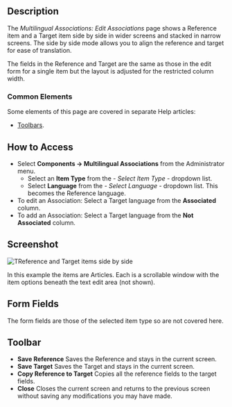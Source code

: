<!-- Filename: Help4.x:Multilingual_Associations:_Edit / Display title: Multilingual Associations: Edit -->

## Description

The *Multilingual Associations: Edit Associations* page shows a Reference item
and a Target item side by side in wider screens and stacked in narrow screens.
The side by side mode allows you to align the reference and target for ease
of translation.

The fields in the Reference and Target are the same as those in the edit form
for a single item but the layout is adjusted for the restricted column width.

### Common Elements

Some elements of this page are covered in separate Help articles:

* [Toolbars](jdocmanual?article=help/common-elements/toolbars).

## How to Access

* Select **Components → Multilingual Associations** from the Administrator menu.
  * Select an **Item Type** from the *- Select Item Type -* dropdown list.
  * Select **Language** from the *- Select Language -* dropdown list. This 
    becomes the Reference language.
* To edit an Association: Select a Target language from the **Associated** column.
* To add an Association: Select a Target language from the **Not Associated** column.

## Screenshot

![TReference and Target items side by side](../../../en/images/multilingual-associations/multilingual-associations-edit.png)

In this example the items are Articles. Each is a scrollable window with
the item options beneath the text edit area (not shown).

## Form Fields

The form fields are those of the selected item type so are not covered here.

## Toolbar

- **Save Reference** Saves the Reference and stays in the current screen.
- **Save Target** Saves the Target and stays in the current screen.
- **Copy Reference to Target** Copies all the reference fields to the target fields.
- **Close** Closes the current screen and returns to the previous
  screen without saving any modifications you may have made.

